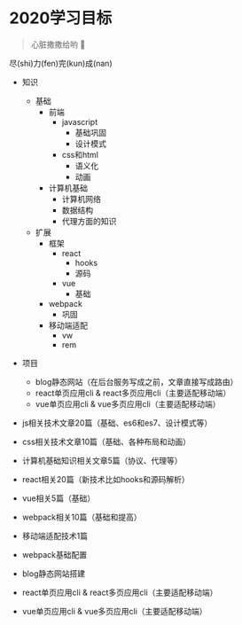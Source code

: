# 2020学习目标

> 心脏撒撒给哟 👊

尽(shi)力(fen)完(kun)成(nan)

+ 知识
  + 基础
    + 前端
      + javascript
        + 基础巩固
        + 设计模式
      + css和html
        + 语义化
        + 动画
    + 计算机基础
      + 计算机网络
      + 数据结构
      + 代理方面的知识
  + 扩展
    + 框架
      + react
        + hooks
        + 源码
      + vue
        + 基础
    + webpack
      + 巩固
    + 移动端适配
      + vw
      + rem
+ 项目
  + blog静态网站（在后台服务写成之前，文章直接写成路由）
  + react单页应用cli & react多页应用cli（主要适配移动端）
  + vue单页应用cli & vue多页应用cli（主要适配移动端）


+ js相关技术文章20篇（基础、es6和es7、设计模式等）
+ css相关技术文章10篇（基础、各种布局和动画）
+ 计算机基础知识相关文章5篇（协议、代理等）
+ react相关20篇（新技术比如hooks和源码解析）
+ vue相关5篇（基础）
+ webpack相关10篇（基础和提高）
+ 移动端适配技术1篇
+ webpack基础配置
+ blog静态网站搭建
+ react单页应用cli & react多页应用cli（主要适配移动端）
+ vue单页应用cli & vue多页应用cli（主要适配移动端）
